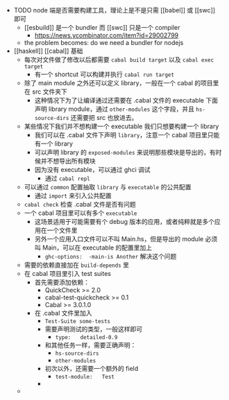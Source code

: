 - TODO node 端是否需要构建工具，理论上是不是只需 [[babel]] 或 [[swc]] 即可
	- [[esbuild]] 是一个 bundler 而 [[swc]] 只是一个 compiler
		- https://news.ycombinator.com/item?id=29002799
	- the problem becomes: do we need a bundler for nodejs
- [[haskell]] [[cabal]] 基础
	- 每次对文件做了修改以后都需要 `cabal build target` 以及 `cabal exec target`
		- 有一个 shortcut 可以构建并执行 `cabal run target`
	- 除了 main module 之外还可以定义 library，一般在一个 cabal 的项目里在 src 文件夹下
		- 这种情况下为了让编译通过还需要在 .cabal 文件的 executable 下面声明 library module，通过 `other-modules` 这个字段，并且 `hs-source-dirs` 还需要把 src 也放进去。
	- 某些情况下我们并不想构建一个 executable 我们只想要构建一个 library
		- 我们可以在 .cabal 文件下声明 `library`，注意一个 cabal 项目里只能有一个 library
		- 可以声明 library 的 `exposed-modules` 来说明那些模块是导出的，有时候并不想导出所有模块
		- 因为没有 executable，可以通过 ghci 调试
			- 通过  `cabal repl`
	- 可以通过 `common` 配置抽取 `library` 与 `executable` 的公共配置
		- 通过 `import` 来引入公共配置
	- `cabal check` 检查 .cabal 文件是否有问题
	- 一个 cabal 项目里可以有多个 `executable`
		- 这场景适用于可能需要有个 debug 版本的应用，或者纯粹就是多个应用在一个文件里
		- 另外一个应用入口文件可以不叫 Main.hs，但是导出的 module 必须叫 Main，可以在 executable 的配置里加上
			- `ghc-options:  -main-is Another` 解决这个问题
	- 需要的依赖直接加在 `build-depends` 里
	- 在 cabal 项目里引入 test suites
		- 首先需要添加依赖：
			- QuickCheck >= 2.0
			- cabal-test-quickcheck >= 0.1
			- Cabal >= 3.0.1.0
		- 在 .cabal 文件里加入
			- `Test-Suite some-tests`
			- 需要声明测试的类型，一般这样即可
				- `type:   detailed-0.9`
			- 和其他任务一样，需要正确声明：
				- `hs-source-dirs`
				- `other-modules`
			- 初次以外，还需要一个额外的 field
				- `test-module:   Test`
			-
	-